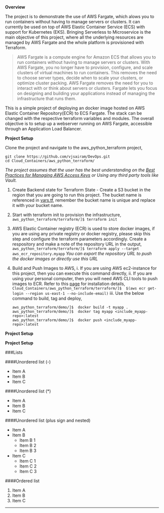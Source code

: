 **Overview**

The project is to demonstrate the use of AWS Fargate, which alows you to run containers without having to manage servers or clusters. It can currently be used on top of AWS Elastic Container Service (ECS) with support for Kubernetes (EKS).  Bringing Serverless to Microservice is the main objective of this project, where all the underlying resources are managed by AWS Fargate and the whole platform is provisioned with Terraform. 

> AWS Fargate is a compute engine for Amazon ECS that allows you to run containers without having to manage servers or clusters. With AWS Fargate, you no longer have to provision, configure, and scale clusters of virtual machines to run containers. This removes the need to choose server types, decide when to scale your clusters, or optimize cluster packing. AWS Fargate removes the need for you to interact with or think about servers or clusters. Fargate lets you focus on designing and building your applications instead of managing the infrastructure that runs them.

This is a simple project of deploying an docker image hosted on AWS Elastic Container Repository(ECR) to ECS Fargate. The stack can be changed with the respective terraform variables and modules.  The overall objective is to setup up a webserver running on AWS Fargate, accessible through an Application Load Balancer. 


**Project Setup**

Clone the project and navigate to the aws_python_terraform project, 

    
    git clone https://github.com/vjsairam/DevOps.git
    cd Cloud_Containers/aws_python_terraform/
    

*The project assumes that the user has the best understanding on the [Best Practices for Managing AWS Access Keys](https://docs.aws.amazon.com/general/latest/gr/aws-access-keys-best-practices.html) or Using any third party tools like Vault.* 

1. Create Backend state for Terraform State - Create a S3 bucket in the region that you are going to run this project. The bucket name is referenced in [vars.tf](https://github.com/vjsairam/DevOps/blob/master/Cloud_Containers/aws_python_terraform/terraform/vars.tf), remember the bucket name is unique and replace it with your bucket name. 

2. Start with terraform init to provision the infrastructure,
`aws_python_terraform/terraform/]$ terraform init`

3. AWS Elastic Container registry (ECR) is used to store docker images, if you are using any private registry or docker registry, please skip this step and configure the terraform parameters accordingly. Create a respository and make a note of the repository URL in the output, 
`aws_python_terraform/terraform/]$ terraform apply --target aws_ecr_repository.myapp`
*You can export the repository URL to push the docker images or directly use this URL*

4. Build and Push Images to AWS, 
	i. If you are using AWS ec2-instance for this project, then you can execute this command directly, 
	ii. If you are using your personal computer, then you will need AWS CLI tools to push images to ECR. Refer to this [page](https://docs.aws.amazon.com/cli/latest/userguide/cli-chap-install.html) for installation details,
`Cloud_Containers/aws_python_terraform/terraform/]$  $(aws ecr get-login --region us-east-1 --no-include-email)`
	iii. Use the below command to build, tag and deploy, 
    
    ```
    aws_python_terraform/demo/]$  docker build -t myapp . 
    aws_python_terraform/demo/]$  docker tag myapp <include_myapp-repo>:latest
    aws_python_terraform/demo/]$  docker push <include_myapp-repo>:latest 
    ```


**Project Setup**



**Project Setup**







###Lists

####Unordered list (-)

- Item A
- Item B
- Item C
     
####Unordered list (*)

* Item A
* Item B
* Item C

####Unordered list (plus sign and nested)
                
+ Item A
+ Item B
    + Item B 1
    + Item B 2
    + Item B 3
+ Item C
    * Item C 1
    * Item C 2
    * Item C 3

####Ordered list
                
1. Item A
2. Item B
3. Item C
                
----
